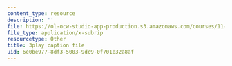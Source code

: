 ```yaml
---
content_type: resource
description: ''
file: https://ol-ocw-studio-app-production.s3.amazonaws.com/courses/11-384-malaysia-sustainable-cities-practicum-spring-2018/6e0be9778df350039dc90f701e32a8af_JlKqhxwezkg.vtt
file_type: application/x-subrip
resourcetype: Other
title: 3play caption file
uid: 6e0be977-8df3-5003-9dc9-0f701e32a8af
---
```

